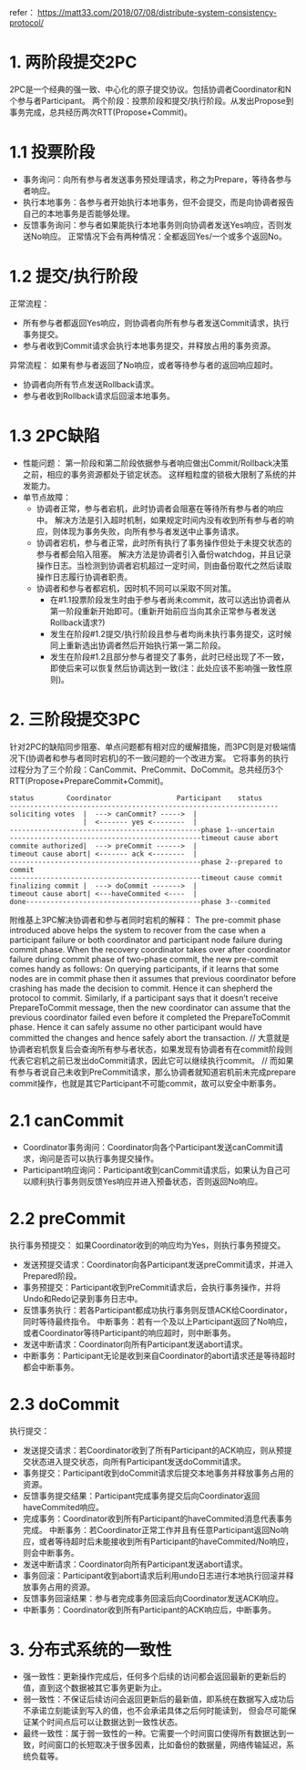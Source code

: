 refer：
  https://matt33.com/2018/07/08/distribute-system-consistency-protocol/

# 1. 两阶段提交2PC
2PC是一个经典的强一致、中心化的原子提交协议。包括协调者Coordinator和N个参与者Participant。
两个阶段：投票阶段和提交/执行阶段。从发出Propose到事务完成，总共经历两次RTT(Propose+Commit)。

# 1.1 投票阶段
  - 事务询问：向所有参与者发送事务预处理请求，称之为Prepare，等待各参与者响应。
  - 执行本地事务：各参与者开始执行本地事务，但不会提交，而是向协调者报告自己的本地事务是否能够处理。
  - 反馈事务询问：参与者如果能执行本地事务则向协调者发送Yes响应，否则发送No响应。
正常情况下会有两种情况：全都返回Yes/一个或多个返回No。

# 1.2 提交/执行阶段
正常流程：
  - 所有参与者都返回Yes响应，则协调者向所有参与者发送Commit请求，执行事务提交。
  - 参与者收到Commit请求会执行本地事务提交，并释放占用的事务资源。

异常流程：
  如果有参与者返回了No响应，或者等待参与者的返回响应超时。
  - 协调者向所有节点发送Rollback请求。
  - 参与者收到Rollback请求后回滚本地事务。

# 1.3 2PC缺陷
  - 性能问题：
      第一阶段和第二阶段依据参与者响应做出Commit/Rollback决策之前，相应的事务资源都处于锁定状态。
      这样粗粒度的锁极大限制了系统的并发能力。
  - 单节点故障：
    - 协调者正常，参与者宕机，此时协调者会阻塞在等待所有参与者的响应中。
        解决方法是引入超时机制，如果规定时间内没有收到所有参与者的响应，则体现为事务失败，向所有参与者发送中止事务请求。
    - 协调者宕机，参与者正常，此时所有执行了事务操作但处于未提交状态的参与者都会陷入阻塞。
        解决方法是协调者引入备份watchdog，并且记录操作日志。当检测到协调者宕机超过一定时间，则由备份取代之然后读取操作日志履行协调者职责。
    - 协调者和参与者都宕机，因时机不同可以采取不同对策。
      - 在#1.1投票阶段发生时由于参与者尚未commit，故可以选出协调者从第一阶段重新开始即可。(重新开始前应当向其余正常参与者发送Rollback请求?)
      - 发生在阶段#1.2提交/执行阶段且参与者均尚未执行事务提交，这时候同上重新选出协调者然后开始执行第一第二阶段。
      - 发生在阶段#1.2且部分参与者提交了事务，此时已经出现了不一致，即使后来可以恢复然后协调达到一致(注：此处应该不影响强一致性原则)。

# 2. 三阶段提交3PC
针对2PC的缺陷同步阻塞、单点问题都有相对应的缓解措施，而3PC则是对极端情况下(协调者和参与者同时宕机)的不一致问题的一个改进方案。
它将事务的执行过程分为了三个阶段：CanCommit、PreCommit、DoCommit。总共经历3个RTT(Propose+PrepareCommit+Commit)。

```
status        Coordinator                Participant    status
------------------------------------------------------------------
soliciting votes  |  ---> canCommit? ----->  | 
                  |  <------- yes <--------  |
-----------------------------------------------phase 1--uncertain 
-----------------------------------------------timeout cause abort                                              
commite authorized|  ---> preCommit ------>  |
timeout cause abort| <------- ack <--------  |
-----------------------------------------------phase 2--prepared to commit                                  
-----------------------------------------------timeout cause commit
finalizing commit |  ---> doCommit ------->  |
timeout cause abort| <---haveCommited <----  |
done-------------------------------------------phase 3--commited  
```

附维基上3PC解决协调者和参与者同时宕机的解释：
  The pre-commit phase introduced above helps the system to recover from the case when a participant failure or both coordinator and participant node failure during commit phase. When the recovery coordinator takes over after coordinator failure during commit phase of two-phase commit, the new pre-commit comes handy as follows: On querying participants, if it learns that some nodes are in commit phase then it assumes that previous coordinator before crashing has made the decision to commit. Hence it can shepherd the protocol to commit. Similarly, if a participant says that it doesn’t receive PrepareToCommit message, then the new coordinator can assume that the previous coordinator failed even before it completed the PrepareToCommit phase. Hence it can safely assume no other participant would have committed the changes and hence safely abort the transaction.
  // 大意就是协调者宕机恢复后会查询所有参与者状态，如果发现有协调者有在commit阶段则代表它宕机之前已发出doCommit请求，因此它可以继续执行commit。
  // 而如果有参与者说自己未收到PreCommit请求，那么协调者就知道宕机前未完成prepare commit操作，也就是其它Participant不可能commit，故可以安全中断事务。

# 2.1 canCommit
  - Coordinator事务询问：Coordinator向各个Participant发送canCommit请求，询问是否可以执行事务提交操作。
  - Participant响应询问：Participant收到canCommit请求后，如果认为自己可以顺利执行事务则反馈Yes响应并进入预备状态，否则返回No响应。

# 2.2 preCommit
执行事务预提交： 如果Coordinator收到的响应均为Yes，则执行事务预提交。
  - 发送预提交请求：Coordinator向各Participant发送preCommit请求，并进入Prepared阶段。
  - 事务预提交：Participant收到PreCommit请求后，会执行事务操作，并将Undo和Redo记录到事务日志中。
  - 反馈事务执行：若各Participant都成功执行事务则反馈ACK给Coordinator，同时等待最终指令。
中断事务：若有一个及以上Participant返回了No响应，或者Coordinator等待Participant的响应超时，则中断事务。
  - 发送中断请求：Coordinator向所有Participant发送abort请求。
  - 中断事务：Participant无论是收到来自Coordinator的abort请求还是等待超时都会中断事务。

# 2.3 doCommit
执行提交：
  - 发送提交请求：若Coordinator收到了所有Participant的ACK响应，则从预提交状态进入提交状态，向所有Participant发送doCommit请求。
  - 事务提交：Participant收到doCommit请求后提交本地事务并释放事务占用的资源。
  - 反馈事务提交结果：Participant完成事务提交后向Coordinator返回haveCommited响应。
  - 完成事务：Coordinator收到所有Participant的haveCommited消息代表事务完成。
中断事务：若Coordinator正常工作并且有任意Participant返回No响应，或者等待超时后未能接收到所有Participant的haveCommited/No响应，则会中断事务。
  - 发送中断请求：Coordinator向所有Participant发送abort请求。
  - 事务回滚：Participant收到abort请求后利用undo日志进行本地执行回滚并释放事务占用的资源。
  - 反馈事务回滚结果：参与者完成事务回滚后向Coordinator发送ACK响应。
  - 中断事务：Coordinator收到所有Participant的ACK响应后，中断事务。


# 3. 分布式系统的一致性
  - 强一致性：更新操作完成后，任何多个后续的访问都会返回最新的更新后的值，直到这个数据被其它事务更新为止。
  - 弱一致性：不保证后续访问会返回更新后的最新值，即系统在数据写入成功后不承诺立刻能读到写入的值，也不会承诺具体之后何时能读到，
      但会尽可能保证某个时间点后可以让数据达到一致性状态。
  - 最终一致性：属于弱一致性的一种。它需要一个时间窗口使得所有数据达到一致，时间窗口的长短取决于很多因素，比如备份的数据量，网络传输延迟，系统负载等。
  

